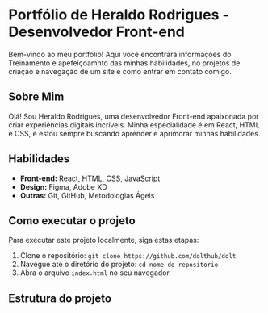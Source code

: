 # Portfólio de Heraldo Rodrigues - Desenvolvedor Front-end

Bem-vindo ao meu portfólio! Aqui você encontrará informações do Treinamento e apefeiçoamnto das minhas habilidades, no projetos de criação e navegação de um site e como entrar em contato comigo.

## Sobre Mim

Olá! Sou Heraldo Rodrigues, uma desenvolvedor Front-end apaixonada por criar experiências digitais incríveis. Minha especialidade é em React, HTML e CSS, e estou sempre buscando aprender e aprimorar minhas habilidades.

## Habilidades

- **Front-end:** React, HTML, CSS, JavaScript
- **Design:** Figma, Adobe XD
- **Outras:** Git, GitHub, Metodologias Ágeis

## Como executar o projeto

Para executar este projeto localmente, siga estas etapas:

1. Clone o repositório: `git clone https://github.com/dolthub/dolt`
2. Navegue até o diretório do projeto: `cd nome-do-repositorio`
3. Abra o arquivo `index.html` no seu navegador.

## Estrutura do projeto
